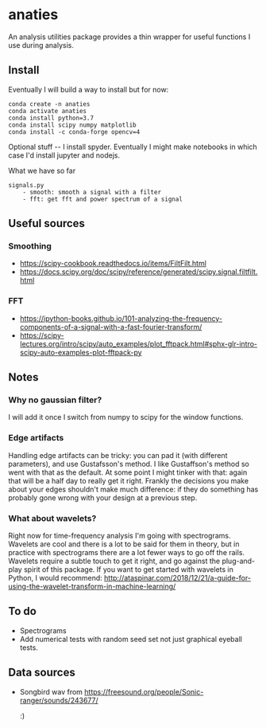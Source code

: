 # anaties
An analysis utilities package provides a thin wrapper for useful functions I use during analysis.


## Install
Eventually I will build a way to install but for now:

    conda create -n anaties
    conda activate anaties
    conda install python=3.7
    conda install scipy numpy matplotlib
    conda install -c conda-forge opencv=4

Optional stuff -- I install spyder. Eventually I might make notebooks in which case I'd install jupyter and nodejs.

What we have so far    

    signals.py
        - smooth: smooth a signal with a filter
        - fft: get fft and power spectrum of a signal




## Useful sources
### Smoothing
- https://scipy-cookbook.readthedocs.io/items/FiltFilt.html
- https://docs.scipy.org/doc/scipy/reference/generated/scipy.signal.filtfilt.html

### FFT
- https://ipython-books.github.io/101-analyzing-the-frequency-components-of-a-signal-with-a-fast-fourier-transform/
- https://scipy-lectures.org/intro/scipy/auto_examples/plot_fftpack.html#sphx-glr-intro-scipy-auto-examples-plot-fftpack-py


## Notes
###  Why no gaussian filter?
I will add it once I switch from numpy to scipy for the window functions.  

### Edge artifacts
Handling edge artifacts can be tricky: you can pad it (with different parameters), and use Gustafsson's method. I like Gustaffson's method so went with that as the default. At some point I might tinker with that: again that will be a half day to really get it right. Frankly the decisions you make about your edges shouldn't make much difference: if they do something has probably gone wrong with your design at a previous step.

### What about wavelets?
Right now for time-frequency analysis I'm going with spectrograms.  Wavelets are cool and there is a lot to be said for them in theory, but in practice with spectrograms there are a lot fewer ways to go off the rails. Wavelets require a subtle touch to get it right, and go against the plug-and-play spirit of this package. If you want to get started with wavelets in Python, I would recommend:   http://ataspinar.com/2018/12/21/a-guide-for-using-the-wavelet-transform-in-machine-learning/


## To do
- Spectrograms
- Add numerical tests with random seed set not just graphical eyeball tests.

## Data sources
- Songbird wav from
 https://freesound.org/people/Sonic-ranger/sounds/243677/


  :)
